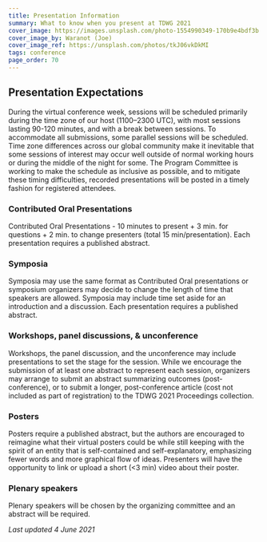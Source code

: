 ```yaml
---
title: Presentation Information
summary: What to know when you present at TDWG 2021
cover_image: https://images.unsplash.com/photo-1554990349-170b9e4bdf3b
cover_image_by: Waranot (Joe)
cover_image_ref: https://unsplash.com/photos/tkJ06vkDkMI
tags: conference
page_order: 70
---
```

## Presentation Expectations

During the virtual conference week, sessions will be scheduled primarily during the time zone of our host (1100–2300 UTC), with most sessions lasting 90-120 minutes, and with a break between sessions. To accommodate all submissions, some parallel sessions will be scheduled. Time zone differences across our global community make it inevitable that some sessions of interest may occur well outside of normal working hours or during the middle of the night for some. The Program Committee is working to make the schedule as inclusive as possible, and to mitigate these timing difficulties, recorded presentations will be posted in a timely fashion for registered attendees.

### Contributed Oral Presentations
Contributed Oral Presentations - 10 minutes to present + 3 min. for questions + 2 min. to change presenters (total 15 min/presentation). Each presentation requires a published abstract.

### Symposia
Symposia may use the same format as Contributed Oral presentations or symposium organizers may decide to change the length of time that speakers are allowed. Symposia may include time set aside for an introduction and a discussion. Each presentation requires a published abstract.

### Workshops, panel discussions, & unconference
Workshops, the panel discussion, and the unconference may include presentations to set the stage for the session. While we encourage the submission of at least one abstract to represent each session, organizers may arrange to submit an abstract summarizing outcomes (post-conference), or to submit a longer, post-conference article (cost not included as part of registration) to the TDWG 2021 Proceedings collection.

### Posters
Posters require a published abstract, but the authors are encouraged to reimagine what their virtual posters could be while still keeping with the spirit of an entity that is self-contained and self-explanatory, emphasizing fewer words and more graphical flow of ideas. Presenters will have the opportunity to link or upload a short (<3 min) video about their poster.

### Plenary speakers
Plenary speakers will be chosen by the organizing committee and an abstract will be required.

_Last updated 4 June 2021_
